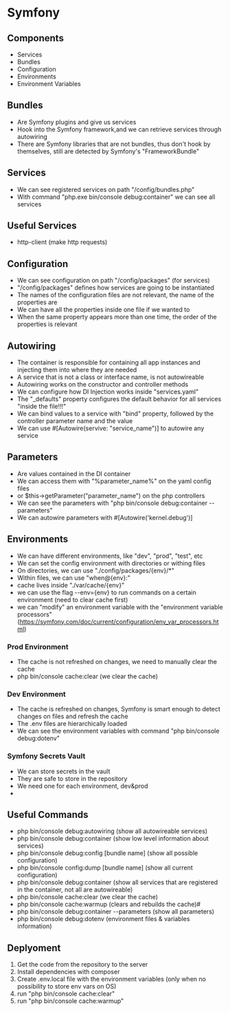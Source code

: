 # Symfony

## Components

- Services
- Bundles
- Configuration
- Environments
- Environment Variables

## Bundles

- Are Symfony plugins and give us services
- Hook into the Symfony framework,and we can retrieve services through autowiring
- There are Symfony libraries that are not bundles, thus don't hook by themselves, still are detected by Symfony's "FrameworkBundle"

## Services

- We can see registered services on path "/config/bundles.php"
- With command "php.exe bin/console debug:container" we can see all services

## Useful Services

- http-client (make http requests)

## Configuration

- We can see configuration on path "/config/packages" (for services)
- "/config/packages" defines how services are going to be instantiated
- The names of the configuration files are not relevant, the name of the properties are
- We can have all the properties inside one file if we wanted to
- When the same property appears more than one time, the order of the properties is relevant

## Autowiring

- The container is responsible for containing all app instances and injecting them into where they are needed
- A service that is not a class or interface name, is not autowireable
- Autowiring works on the constructor and controller methods
- We can configure how DI Injection works inside "services.yaml"
- The "_defaults" property configures the default behavior for all services "inside the file!!!"
- We can bind values to a service with "bind" property, followed by the controller parameter name and the value
- We can use #[Autowire(servive: "service_name")] to autowire any service

## Parameters 

- Are values contained in the DI container
- We can access them with "%parameter_name%" on the yaml config files
- or $this->getParameter("parameter_name") on the php controllers
- We can see the parameters with "php bin/console debug:container --parameters"
- We can autowire parameters with #[Autowire('kernel.debug')]

## Environments

- We can have different environments, like "dev", "prod", "test", etc
- We can set the config environment with directories or withing files
- On directories, we can use "./config/packages/{env}/*"
- Within files, we can use "when@{env}:"
- cache lives inside "./var/cache/{env}"
- we can use the flag --env={env} to run commands on a certain environment (need to clear cache first)
- we can "modify" an environment variable with the "environment variable processors" (https://symfony.com/doc/current/configuration/env_var_processors.html)

### Prod Environment

- The cache is not refreshed on changes, we need to manually clear the cache
- php bin/console cache:clear (we clear the cache)

### Dev Environment

- The cache is refreshed on changes, Symfony is smart enough to detect changes on files and refresh the cache
- The .env files are hierarchically loaded
- We can see the environment variables with command "php bin/console debug:dotenv"

### Symfony Secrets Vault

- We can store secrets in the vault
- They are safe to store in the repository
- We need one for each environment, dev&prod
- 

## Useful Commands

- php bin/console debug:autowiring (show all autowireable services)
- php bin/console debug:container (show low level information about services)
- php bin/console debug:config [bundle name] (show all possible configuration)
- php bin/console config:dump [bundle name] (show all current configuration)
- php bin/console debug:container (show all services that are registered in the container, not all are autowireable)
- php bin/console cache:clear (we clear the cache)
- php bin/console cache:warmup (clears and rebuilds the cache)#
- php bin/console debug:container --parameters (show all parameters)
- php bin/console debug:dotenv (environment files & variables information)

## Deplyoment

1. Get the code from the repository to the server
2. Install dependencies with composer
3. Create .env.local file with the environment variables (only when no possibility to store env vars on OS)
4. run "php bin/console cache:clear"
5. run "php bin/console cache:warmup"
